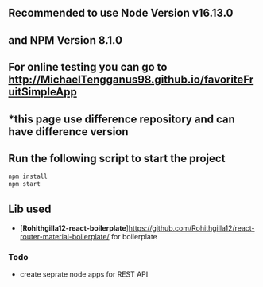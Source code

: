 
## Recommended to use Node Version v16.13.0

## and NPM Version 8.1.0

## For online testing you can go to http://MichaelTengganus98.github.io/favoriteFruitSimpleApp
*this page use difference repository and can have difference version
---

## Run the following script to start the project
```sh
npm install
npm start
```

## Lib used
- [**Rohithgilla12-react-boilerplate**]https://github.com/Rohithgilla12/react-router-material-boilerplate/ for boilerplate

### Todo
- create seprate node apps for REST API